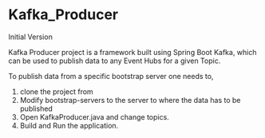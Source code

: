 # Kafka_Producer

Initial Version

Kafka Producer project is a framework built using Spring Boot Kafka, which can be used to publish data to any Event Hubs for a given Topic.

To publish data from a specific bootstrap server one needs to,
1. clone the project from
2. Modify bootstrap-servers to the server to where the data has to be published
3. Open KafkaProducer.java and change topics.
4. Build and Run the application.
